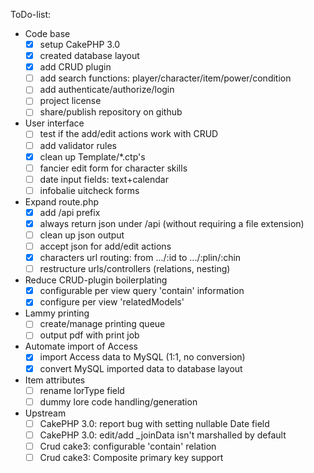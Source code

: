 ToDo-list:
 - Code base
   - [x] setup CakePHP 3.0
   - [x] created database layout
   - [x] add CRUD plugin
   - [ ] add search functions: player/character/item/power/condition
   - [ ] add authenticate/authorize/login
   - [ ] project license
   - [ ] share/publish repository on github
 - User interface
   - [ ] test if the add/edit actions work with CRUD
   - [ ] add validator rules
   - [x] clean up Template/*.ctp's
   - [ ] fancier edit form for character skills
   - [ ] date input fields: text+calendar
   - [ ] infobalie uitcheck forms
 - Expand route.php
   - [x] add /api prefix
   - [x] always return json under /api (without requiring a file extension)
   - [ ] clean up json output
   - [ ] accept json for add/edit actions
   - [x] characters url routing: from .../:id to .../:plin/:chin
   - [ ] restructure urls/controllers (relations, nesting)
 - Reduce CRUD-plugin boilerplating
   - [x] configurable per view query 'contain' information
   - [x] configure per view 'relatedModels'
 - Lammy printing
   - [ ] create/manage printing queue
   - [ ] output pdf with print job
 - Automate import of Access
   - [x] import Access data to MySQL (1:1, no conversion)
   - [x] convert MySQL imported data to database layout
 - Item attributes
   - [ ] rename lorType field
   - [ ] dummy lore code handling/generation
 - Upstream
   - [ ] CakePHP 3.0: report bug with setting nullable Date field
   - [ ] CakePHP 3.0: edit/add _joinData isn't marshalled by default
   - [ ] Crud cake3: configurable 'contain' relation
   - [ ] Crud cake3: Composite primary key support
